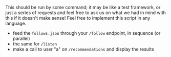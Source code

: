 This should be run by some command; it may be like a test framework, or just a series of requests and feel free to ask us on what we had in mind with this if it doesn't make sense! Feel free to implement this script in any language.

- feed the `follows.json` through your `/follow` endpoint, in sequence (or parallel)
- the same for `/listen`
- make a call to user "a" on `/recommendations` and display the results

